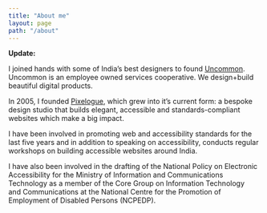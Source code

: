 ```yaml
---
title: "About me"
layout: page
path: "/about"
---
```


**Update:**
  
I joined hands with some of India&#8217;s best designers to found [Uncommon](http://uncommon.is/). Uncommon is an employee owned services cooperative. We design+build beautiful digital products.

In 2005, I founded [Pixelogue](http://pixelogue.in/), which grew into it&#8217;s current form: a bespoke design studio that builds elegant, accessible and standards-compliant websites which make a big impact.

I have been involved in promoting web and accessibility standards for the last five years and in addition to speaking on accessibility, conducts regular workshops on building accessible websites around India.

I have also been involved in the drafting of the National Policy on Electronic Accessibility for the Ministry of Information and Communications Technology as a member of the Core Group on Information Technology and Communications at the National Centre for the Promotion of Employment of Disabled Persons (NCPEDP).